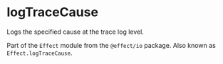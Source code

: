 # logTraceCause

Logs the specified cause at the trace log level.

Part of the `Effect` module from the `@effect/io` package. Also known as `Effect.logTraceCause`.
